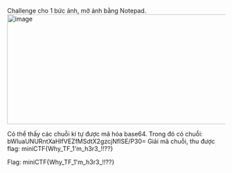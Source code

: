 Challenge cho 1 bức ảnh, mở ảnh bằng Notepad.
<img width="915" height="254" alt="image" src="https://github.com/user-attachments/assets/7be33eae-bed9-429a-926c-ee29e02bc636" />

Có thể thấy các chuỗi kí tự được mã hóa base64. Trong đó có chuỗi: bWluaUNURntXaHlfVEZfMSdtX2gzcjNfISE/P30=
Giải mã chuỗi, thu được flag: miniCTF{Why_TF_1'm_h3r3_!!??}

Flag: miniCTF{Why_TF_1'm_h3r3_!!??}
